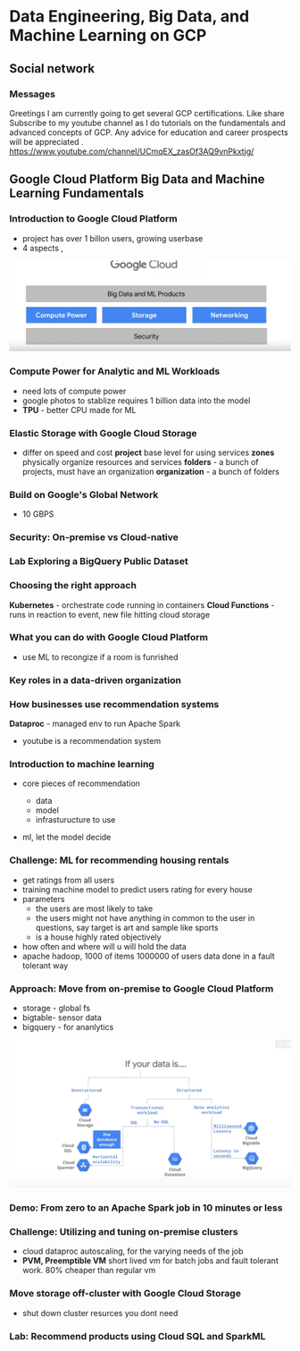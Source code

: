 # Data Engineering, Big Data, and Machine Learning on GCP

## Social network 

### Messages

Greetings I am currently going to get several GCP certifications. Like share Subscribe to my youtube channel as I do tutorials on the fundamentals and advanced concepts of GCP. Any advice for  education and career prospects will be appreciated .  https://www.youtube.com/channel/UCmqEX_zasOf3AQ9vnPkxtjg/



## Google Cloud Platform Big Data and Machine Learning Fundamentals


### Introduction to Google Cloud Platform

* project has over 1 billon users, growing userbase 
* 4 aspects ,  

![](images/fundamentals.PNG)

### Compute Power for Analytic and ML Workloads

* need lots of compute power
* google photos to stablize requires 1 billion data into the model
* __TPU__ - better CPU made for ML 

### Elastic Storage with Google Cloud Storage

* differ on speed and cost 
__project__ base level for using services
__zones__ physically organize resources and services
__folders__ - a bunch of projects, must have an organization
__organization__ - a bunch of folders

### Build on Google's Global Network

* 10 GBPS 



### Security: On-premise vs Cloud-native

### Lab Exploring a BigQuery Public Dataset

### Choosing the right approach

__Kubernetes__ - orchestrate code running in containers
__Cloud Functions__ - runs in reaction to event, new file hitting cloud storage

### What you can do with Google Cloud Platform
* use ML to recongize if a room is funrished 

### Key roles in a data-driven organization

### How businesses use recommendation systems

__Dataproc__ - managed env to run Apache Spark
* youtube is a recommendation system

### Introduction to machine learning

* core pieces of recommendation
    * data 
    * model
    * infrasturucture to use

* ml, let the model decide

### Challenge: ML for recommending housing rentals

* get ratings from all users
* training machine model to predict users rating for every house
* parameters
    * the users are most likely to take 
    * the users might not have anything in common to the user in questions, say target is art and sample like sports
    * is a house highly rated objectively
* how often and where will u will hold the data
* apache hadoop, 1000 of items 1000000 of users data done in a fault tolerant way

### Approach: Move from on-premise to Google Cloud Platform
* storage - global fs
* bigtable- sensor data
* bigquery - for ananlytics


![](images/types_of_storage.PNG)


### Demo: From zero to an Apache Spark job in 10 minutes or less

### Challenge: Utilizing and tuning on-premise clusters

* cloud dataproc autoscaling, for the varying needs of the job
* __PVM, Preemptible VM__   short lived vm for batch jobs and fault tolerant work. 80% cheaper than regular vm

### Move storage off-cluster with Google Cloud Storage
* shut down cluster resurces you dont need

### Lab: Recommend products using Cloud SQL and SparkML